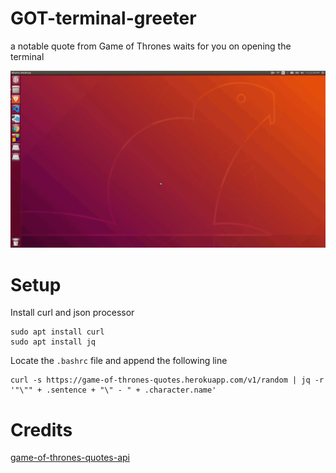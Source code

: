 # GOT-terminal-greeter
a notable quote from Game of Thrones waits for you on opening the terminal

![](greeter.gif)

# Setup
Install curl and json processor
```
sudo apt install curl
sudo apt install jq
```

Locate the `.bashrc` file and append the following line
```
curl -s https://game-of-thrones-quotes.herokuapp.com/v1/random | jq -r '"\"" + .sentence + "\" - " + .character.name'
```

# Credits
[game-of-thrones-quotes-api](https://github.com/shevabam/game-of-thrones-quotes-api)
